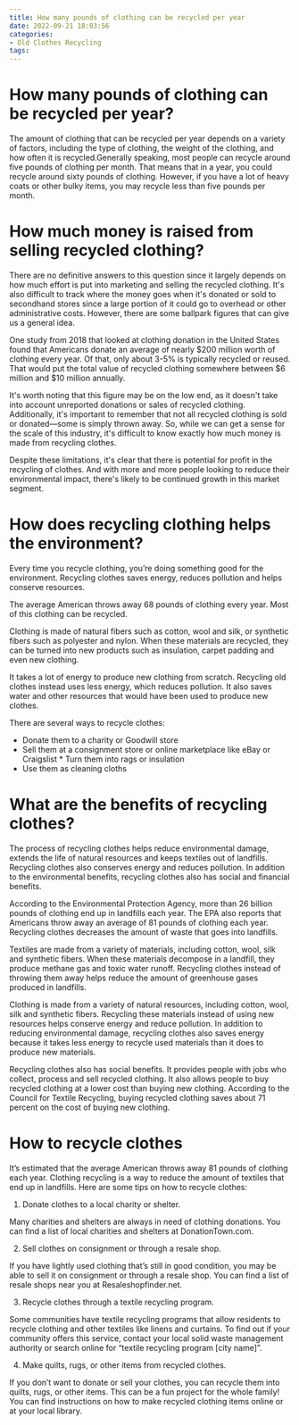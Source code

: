 ```yaml
---
title: How many pounds of clothing can be recycled per year
date: 2022-09-21 18:03:56
categories:
- Old Clothes Recycling
tags:
---
```



#  How many pounds of clothing can be recycled per year?

The amount of clothing that can be recycled per year depends on a variety of factors, including the type of clothing, the weight of the clothing, and how often it is recycled.Generally speaking, most people can recycle around five pounds of clothing per month. That means that in a year, you could recycle around sixty pounds of clothing. However, if you have a lot of heavy coats or other bulky items, you may recycle less than five pounds per month.

#  How much money is raised from selling recycled clothing?

There are no definitive answers to this question since it largely depends on how much effort is put into marketing and selling the recycled clothing. It's also difficult to track where the money goes when it's donated or sold to secondhand stores since a large portion of it could go to overhead or other administrative costs. However, there are some ballpark figures that can give us a general idea.

One study from 2018 that looked at clothing donation in the United States found that Americans donate an average of nearly $200 million worth of clothing every year. Of that, only about 3-5% is typically recycled or reused. That would put the total value of recycled clothing somewhere between $6 million and $10 million annually.

It's worth noting that this figure may be on the low end, as it doesn't take into account unreported donations or sales of recycled clothing. Additionally, it's important to remember that not all recycled clothing is sold or donated—some is simply thrown away. So, while we can get a sense for the scale of this industry, it's difficult to know exactly how much money is made from recycling clothes.

Despite these limitations, it's clear that there is potential for profit in the recycling of clothes. And with more and more people looking to reduce their environmental impact, there's likely to be continued growth in this market segment.

#  How does recycling clothing helps the environment?

Every time you recycle clothing, you’re doing something good for the environment. Recycling clothes saves energy, reduces pollution and helps conserve resources.

The average American throws away 68 pounds of clothing every year. Most of this clothing can be recycled.

Clothing is made of natural fibers such as cotton, wool and silk, or synthetic fibers such as polyester and nylon. When these materials are recycled, they can be turned into new products such as insulation, carpet padding and even new clothing.

It takes a lot of energy to produce new clothing from scratch. Recycling old clothes instead uses less energy, which reduces pollution. It also saves water and other resources that would have been used to produce new clothes.

There are several ways to recycle clothes:

* Donate them to a charity or Goodwill store
 * Sell them at a consignment store or online marketplace like eBay or Craigslist * Turn them into rags or insulation
 * Use them as cleaning cloths

#  What are the benefits of recycling clothes?

The process of recycling clothes helps reduce environmental damage, extends the life of natural resources and keeps textiles out of landfills. Recycling clothes also conserves energy and reduces pollution. In addition to the environmental benefits, recycling clothes also has social and financial benefits.

According to the Environmental Protection Agency, more than 26 billion pounds of clothing end up in landfills each year. The EPA also reports that Americans throw away an average of 81 pounds of clothing each year. Recycling clothes decreases the amount of waste that goes into landfills.

Textiles are made from a variety of materials, including cotton, wool, silk and synthetic fibers. When these materials decompose in a landfill, they produce methane gas and toxic water runoff. Recycling clothes instead of throwing them away helps reduce the amount of greenhouse gases produced in landfills.

Clothing is made from a variety of natural resources, including cotton, wool, silk and synthetic fibers. Recycling these materials instead of using new resources helps conserve energy and reduce pollution. In addition to reducing environmental damage, recycling clothes also saves energy because it takes less energy to recycle used materials than it does to produce new materials.

Recycling clothes also has social benefits. It provides people with jobs who collect, process and sell recycled clothing. It also allows people to buy recycled clothing at a lower cost than buying new clothing. According to the Council for Textile Recycling, buying recycled clothing saves about 71 percent on the cost of buying new clothing.

#  How to recycle clothes

It’s estimated that the average American throws away 81 pounds of clothing each year. Clothing recycling is a way to reduce the amount of textiles that end up in landfills. Here are some tips on how to recycle clothes:

1. Donate clothes to a local charity or shelter.

Many charities and shelters are always in need of clothing donations. You can find a list of local charities and shelters at DonationTown.com.

2. Sell clothes on consignment or through a resale shop.

If you have lightly used clothing that’s still in good condition, you may be able to sell it on consignment or through a resale shop. You can find a list of resale shops near you at Resaleshopfinder.net.

3. Recycle clothes through a textile recycling program.

Some communities have textile recycling programs that allow residents to recycle clothing and other textiles like linens and curtains. To find out if your community offers this service, contact your local solid waste management authority or search online for “textile recycling program [city name]”.

4. Make quilts, rugs, or other items from recycled clothes.

If you don’t want to donate or sell your clothes, you can recycle them into quilts, rugs, or other items. This can be a fun project for the whole family! You can find instructions on how to make recycled clothing items online or at your local library.